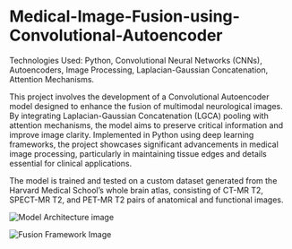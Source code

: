 # Medical-Image-Fusion-using-Convolutional-Autoencoder

Technologies Used: Python, Convolutional Neural Networks (CNNs), Autoencoders, Image Processing, Laplacian-Gaussian Concatenation, Attention Mechanisms. 

This project involves the development of a Convolutional Autoencoder model designed to enhance the fusion of multimodal neurological images. By integrating Laplacian-Gaussian Concatenation (LGCA) pooling with attention mechanisms, the model aims to preserve critical information and improve image clarity. Implemented in Python using deep learning frameworks, the project showcases significant advancements in medical image processing, particularly in maintaining tissue edges and details essential for clinical applications.

The model is trained and tested on a custom dataset generated from the Harvard Medical School’s whole brain atlas, consisting of CT-MR T2, SPECT-MR T2, and PET-MR T2 pairs of anatomical and functional images.

![Model Architecture image](https://github.com/user-attachments/assets/3ea74b7d-ca32-4fe8-9b59-a3af9e377453)


![Fusion Framework Image](https://github.com/user-attachments/assets/783474a8-a720-4bb5-87fc-2f2c9a27a14e)

